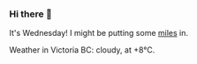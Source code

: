 ### Hi there :wave:

It's Wednesday! I might be putting some [miles](https://www.strava.com/athletes/889963) in.

Weather in Victoria BC: cloudy, at +8°C.
